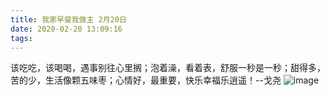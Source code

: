```yaml
---
title: 我家早餐我做主 2月20日
date: 2020-02-20 13:09:16
tags:
---
```

该吃吃，该喝喝，遇事别往心里搁；泡着澡，看着表，舒服一秒是一秒；甜得多，苦的少，生活像颗五味枣；心情好，最重要，快乐幸福乐逍遥！--戈尧
![image](1.jpg)